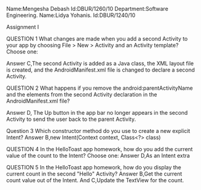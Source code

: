 
Name:Mengesha Debash 
Id:DBUR/1260/10
Department:Software Engineering.
Name:Lidya Yohanis.
Id:DBUR/1240/10


Assignment I

QUESTION 1
What changes are made when you add a second Activity to your app by choosing File > New > Activity and an Activity template? Choose one:

Answer C,The second Activity is added as a Java class, the XML layout file is created, and the AndroidManifest.xml file is changed to declare a second Activity.

QUESTION 2
What happens if you remove the android:parentActivityName and the <meta-data> elements from the second Activity declaration in the AndroidManifest.xml file?

Answer D, The Up button in the app bar no longer appears in the second Activity to send the user back to the parent Activity.

Question 3
Which constructor method do you use to create a new explicit Intent?
Answer  B,new Intent(Context context, Class<?> class)

QUESTION 4
In the HelloToast app homework, how do you add the current value of the count to the Intent? Choose one:
Answer D,As an Intent extra

QUESTION 5
In the HelloToast app homework, how do you display the current count in the second "Hello" Activity?
Answer B,Get the current count value out of the Intent. And
            C,Update the TextView for the count.

